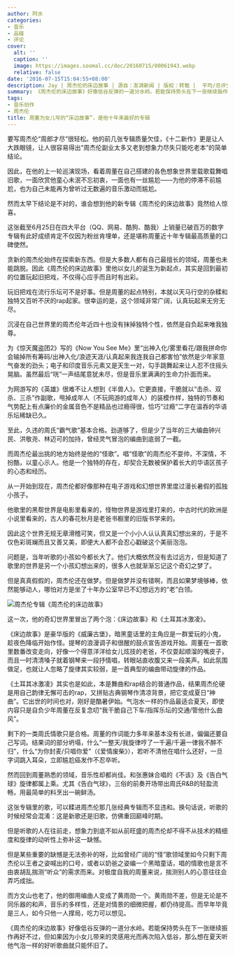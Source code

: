 ```yaml
---
author: 阿水
categories:
- 音乐
- 品碟
- 评论
cover:
  alt: ''
  caption: ''
  image: https://images.soomal.cc/doc/20160715/00061943.webp
  relative: false
date: '2016-07-15T15:04:55+08:00'
description: Jay | 周杰伦的床边故事 | 源自：澎湃新闻 | 版权：转载 |  平均/总评分：07.00/21
summary: 《周杰伦的床边故事》好像低谷反弹的一道分水岭。若能保持势头在下一张继续振作再好不过，但如果因为小女儿带来的灵感用光而再次陷入低谷，那么想在夏天听他气泡一样的好听歌曲就只能怀旧了。
tags:
- 音乐创作
- 周杰伦
title: 周董为女儿写的“床边故事”，是他十年来最好的专辑
---
```


要写周杰伦“周郎才尽”很轻松。他的前几张专辑质量欠佳，《十二新作》更是让人大跌眼镜，让人很容易得出“周杰伦副业太多又老到想象力尽失只能吃老本”的简单结论。

因此，在他的上一轮巡演现场，看着周董在自己搭建的各色想象世界里载歌载舞唱旧歌，一面欣赏他童心未泯不忘初衷，一面也有一丝尴尬――为他的停滞不前尴尬，也为自己未能再为曾听过无数遍的音乐激动而尴尬。

然而太早下结论是不对的，谁会想到他的新专辑《周杰伦的床边故事》竟然给人惊喜。

这张截至6月25日在四大平台（QQ、网易、酷狗、酷我）上销量已破百万的数字专辑有此好成绩肯定不仅因为粉丝肯埋单，还是堪称周董近十年专辑最高质量的口碑使然。

贪新的周杰伦始终在探索新东西。但是大多数人都有自己最擅长的领域，周董也未能跳脱。因此《周杰伦的床边故事》里他以女儿的诞生为新起点，其实是回到最初的位置玩起旧把戏，不仅得心应手而且时有出彩。

玩旧把戏在流行乐坛可不是好事。但是周董的起点特别，本就以天马行空的杂糅和独特又百听不厌的rap起家。很幸运的是，这个领域非常广阔，认真玩起来无穷无尽。

沉浸在自己世界里的周杰伦年近四十也没有抹掉独特个性，依然是自负起来唯我独尊。

为《惊天魔盗团2》写的《Now You See Me》里“出神入化/雾里看花/跟我拼命你会输掉所有筹码/出神入化/浪迹天涯/认真起来我连我自己都害怕”依然是少年家意气奋发的劲头；电子和印度音乐元素又是天生一对，勾手跳舞起来让人忍不住摇头晃脑。虽然最后“咣”一声结尾意犹未尽，但是音乐里满满的生命力扑面而来。

为网游写的《英雄》很难不让人想到《半兽人》。它更直接，干脆就以“击杀、双杀、三杀”作副歌，甩掉成年人（不玩网游的成年人）的装模作样，独特的节奏和气势配上有点廉价的金属音色不是精品也过瘾得很，恰巧“过瘾”二字在温吞的华语乐坛稀缺已久。

至此，久违的周氏“霸气歌”基本合格。劲道够了，但是少了当年的三大编曲钟兴民、洪敬尧、林迈可的加持，曾经灵气冒泡的编曲到底弱了一截。

而周杰伦最出挑的地方始终是他的“怪歌”。唱“怪歌”的周杰伦不耍帅，不深情，不扮酷，以童心示人。他是一个独特的存在，却契合无数被保护着长大的华语区孩子的心态和经历。

从一开始到现在，周杰伦都好像那种在电子游戏和幻想世界里度过漫长暑假的孤独小孩子。

他歌里的黑帮世界是电影里看来的，怪物世界是游戏里打来的，中古时代的欧洲是小说里看来的，古人的春花秋月是老爸书橱里的旧版书学来的。

因此这个世界无规无章滑稽可笑，但又是一个小小人认认真真幻想出来的，于是不仅色彩斑斓而且又善又美，即便大人都不会忍心戳破这个美丽泡泡。

问题是，当年听歌的小孩如今都长大了。他们大概依然没有去过远方，但是知道了歌里的世界是另一个小孩幻想出来的，很多人也就渐渐忘记这个奇幻之梦了。

但是真真假假的，周杰伦还在做梦。但是做梦并没有错啊，而且如果梦境够棒，依然能够动人，哪怕对方是坐了十年办公室早已不幻想远方的“老”白领。

![周杰伦专辑《周杰伦的床边故事》](https://images.soomal.cc/doc/20160715/00061942.webp)





这一次，他的奇幻世界里冒出了两个泡：《床边故事》和《土耳其冰激凌》。

《床边故事》是豪华版的《威廉古堡》，暗黑童话里的主角应是一群爱玩的小鬼，趁夜色降临开始作怪。提琴的浪漫调子和很醒的鼓点宣告游戏开始。周董在一首歌里数番改变走向，好像一个得意洋洋给女儿炫技的老爸，不仅耍起顺溜的嘴皮子，而且一时清清嗓子就着钢琴来一段抒情唱，转眼站直收腹又来一段美声。如此氛围做足，也就让人忽略了旋律其实较弱，是一首典型的编曲带动旋律的作品。

《土耳其冰激凌》其实也是如此，本是舞曲和rap结合的普通作品，结果周杰伦硬是用自己韵律无懈可击的rap，又拼贴古典钢琴作清凉背景，把它变成夏日“神曲”。它出世的时间也对，刚好是酷暑伊始。气泡水一样的作品最适合夏天，即使内容只是自负少年周董在反复念叨“我干脆自己下车/指挥乐坛的交通/管他什么曲风”。

剩下的一类周氏情歌只是合格。周董的作词能力多年来基本没有长进，偏偏还要自己写词。结果词的部分坍塌，什么“一整天/我旋律哼了一千遍/千遍一律我不醉不归”，什么“为你封麦/只唱你爱”（《爱情废柴》），若听不清他在唱什么还好，一旦字词跳入耳朵，立即尴尬癌发作不忍卒听。

然而回到周董熟悉的领域，音乐性却都尚佳。和张惠妹合唱的《不该》及《告白气球》旋律都属上乘。尤其《告白气球》，三俗的前奏开场带出周氏R&B的轻盈流畅，用最简单的料烹出一碗鲜汤。

这张专辑里的歌，可以糅进周杰伦那几张经典专辑而不显违和。换句话说，听歌的时候经常会混淆：这是新歌还是旧歌，仿佛重回巅峰时期。

但是听歌的人在往前走，想象力到底不如从前旺盛的周杰伦却不得不从技术的精细度和旋律的动听性上弥补这一缺憾。

但是某些重要的缺憾是无法弥补的呀，比如曾经广阔的“怪”歌领域里如今只剩下周杰伦以王者之姿喊出的口号，或者以奶爸之姿编一个黑暗童话，唱的情歌也是言不由衷胡乱揣测“听众”的需求而来。对极度自我的周董来说，揣测别人的心意往往会弄巧成拙。

而方文山也老了，他的御用编曲人变成了黄雨勋一个。黄雨勋不差，但是无论是不同乐器的和声，音乐的多样性，还是对情景的细微把握，都仍待提高。而早年毕竟是三人，如今只他一人撑局，吃力可以想见。

《周杰伦的床边故事》好像低谷反弹的一道分水岭。若能保持势头在下一张继续振作再好不过，但如果因为小女儿带来的灵感用光而再次陷入低谷，那么想在夏天听他气泡一样的好听歌曲就只能怀旧了。